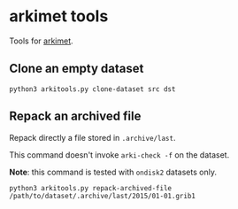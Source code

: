 # arkimet tools

Tools for [arkimet](https://github.com/ARPA-SIMC/arkimet).

## Clone an empty dataset

```console
python3 arkitools.py clone-dataset src dst
```

## Repack an archived file

Repack directly a file stored in `.archive/last`.

This command doesn't invoke `arki-check -f` on the dataset.

**Note**: this command is tested with `ondisk2` datasets only.

```console
python3 arkitools.py repack-archived-file /path/to/dataset/.archive/last/2015/01-01.grib1
```
